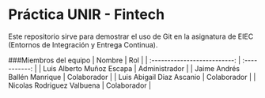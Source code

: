 # Práctica UNIR - Fintech

Este repositorio sirve para demostrar el uso de Git en la asignatura de EIEC (Entornos de Integración y Entrega Continua).

###Miembros del equipo
| Nombre                       | Rol           |
| :--------------------------: | :-----------: |
| Luis Alberto Muñoz Escapa    | Administrador |
| Jaime Andrés Ballén Manrique | Colaborador   |
| Luis Abigail Diaz Ascanio    | Colaborador   |
| Nicolas Rodriguez Valbuena   | Colaborador   |



